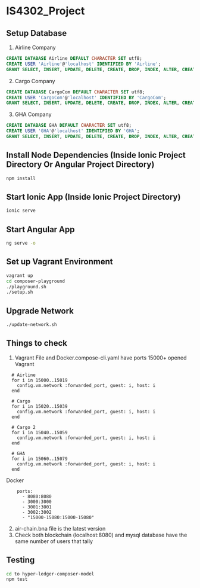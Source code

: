 # IS4302_Project

## Setup Database

1. Airline Company
```sql
CREATE DATABASE Airline DEFAULT CHARACTER SET utf8;
CREATE USER 'Airline'@'localhost' IDENTIFIED BY 'Airline';
GRANT SELECT, INSERT, UPDATE, DELETE, CREATE, DROP, INDEX, ALTER, CREATE TEMPORARY TABLES, LOCK TABLES, REFERENCES ON Airline.* TO 'Airline'@'localhost';
```

2. Cargo Company
```sql
CREATE DATABASE CargoCom DEFAULT CHARACTER SET utf8;
CREATE USER 'CargoCom'@'localhost' IDENTIFIED BY 'CargoCom';
GRANT SELECT, INSERT, UPDATE, DELETE, CREATE, DROP, INDEX, ALTER, CREATE TEMPORARY TABLES, LOCK TABLES, REFERENCES ON CargoCom.* TO 'CargoCom'@'localhost';
```

3. GHA Company
```sql
CREATE DATABASE GHA DEFAULT CHARACTER SET utf8;
CREATE USER 'GHA'@'localhost' IDENTIFIED BY 'GHA';
GRANT SELECT, INSERT, UPDATE, DELETE, CREATE, DROP, INDEX, ALTER, CREATE TEMPORARY TABLES, LOCK TABLES, REFERENCES ON GHA.* TO 'GHA'@'localhost';
```

## Install Node Dependencies (Inside Ionic Project Directory Or Angular Project Directory)
```bash
npm install
```


## Start Ionic App (Inside Ionic Project Directory)
```bash
ionic serve
```

## Start Angular App 
```bash
ng serve -o
```

## Set up Vagrant Environment
```bash
vagrant up
cd composer-playground
./playground.sh
./setup.sh
```

## Upgrade Network
```bash
./update-network.sh
```

## Things to check
1. Vagrant File and Docker.compose-cli.yaml have ports 15000+ opened
Vagrant
```
  # Airline
  for i in 15000..15019
    config.vm.network :forwarded_port, guest: i, host: i
  end

  # Cargo
  for i in 15020..15039
    config.vm.network :forwarded_port, guest: i, host: i
  end

  # Cargo 2
  for i in 15040..15059
    config.vm.network :forwarded_port, guest: i, host: i
  end

  # GHA
  for i in 15060..15079
    config.vm.network :forwarded_port, guest: i, host: i
  end
```

Docker
```
    ports:
      - 8080:8080
      - 3000:3000
      - 3001:3001
      - 3002:3002
      - "15000-15080:15000-15080"
```
2. air-chain.bna file is the latest version
3. Check both blockchain (localhost:8080) and mysql database have the same number of users that tally

## Testing 
```bash
cd to hyper-ledger-composer-model
npm test
```